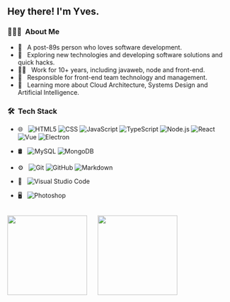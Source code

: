 <h2> Hey there! I'm Yves.</h2>

<h3> 👨🏻‍💻 &nbsp;About Me </h3>

- 🍒 &nbsp; A post-89s person who loves software development.
- 🤔 &nbsp; Exploring new technologies and developing software solutions and quick hacks.
- 👩‍💻 &nbsp; Work for 10+ years, including javaweb, node and front-end.
- 💼 &nbsp; Responsible for front-end team technology and management.
- 🌱 &nbsp; Learning more about Cloud Architecture, Systems Design and Artificial Intelligence.

<h3> 🛠 &nbsp;Tech Stack</h3>

- 🌐 &nbsp;
  ![HTML5](https://img.shields.io/badge/-HTML5-333333?style=flat-square&logo=HTML5&logoColor=fff)
  ![CSS](https://img.shields.io/badge/-CSS-333333?style=flat-square&logo=CSS3&logoColor=1572B6&logoColor=fff)
  ![JavaScript](https://img.shields.io/badge/-JavaScript-333333?style=flat-square&logo=javascript&logoColor=fff)
  ![TypeScript](https://img.shields.io/badge/-TypeScript-333333?style=flat-square&logo=TypeScript&logoColor=fff) 
  ![Node.js](https://img.shields.io/badge/-Node.js-333333?style=flat-square&logo=node.js&logoColor=fff)
  ![React](https://img.shields.io/badge/-React-333333?style=flat-square&logo=react&logoColor=fff)
  ![Vue](https://img.shields.io/badge/-Vue-333333?style=flat-square&logo=Vue.js&logoColor=fff)
  ![Electron](https://img.shields.io/badge/-Electron-333333?style=flat-square&logo=Electron&logoColor=fff)

- 🛢 &nbsp;
  ![MySQL](https://img.shields.io/badge/-MySQL-333333?style=flat-square&logo=mysql&logoColor=fff)
  ![MongoDB](https://img.shields.io/badge/-MongoDB-333333?style=flat-square&logo=mongodb&logoColor=fff)

- ⚙️ &nbsp;
  ![Git](https://img.shields.io/badge/-Git-333333?style=flat-square&logo=git&logoColor=fff)
  ![GitHub](https://img.shields.io/badge/-GitHub-333333?style=flat-square&logo=github&logoColor=fff)
  ![Markdown](https://img.shields.io/badge/-Markdown-333333?style=flat-square&logo=markdown&logoColor=fff)

- 🔧 &nbsp;
  ![Visual Studio Code](https://img.shields.io/badge/-Visual%20Studio%20Code-333333?style=flat-square&logo=visual-studio-code&logoColor=fff)

- 🖥 &nbsp;
  ![Photoshop](https://img.shields.io/badge/-Photoshop-333333?style=flat-square&logo=adobe-photoshop&logoColor=fff)

<br/>

<div>
<span><img height="180em" src="https://github-readme-stats.vercel.app/api?username=coolfishstudio&theme=buefy&show_icons=true&hide_border=true" /></span>
&nbsp;&nbsp;&nbsp;&nbsp;
<span><img height="180em" src="https://github-readme-stats.vercel.app/api/top-langs/?username=coolfishstudio&theme=buefy&layout=compact&hide_border=true" /></span>
</div>
